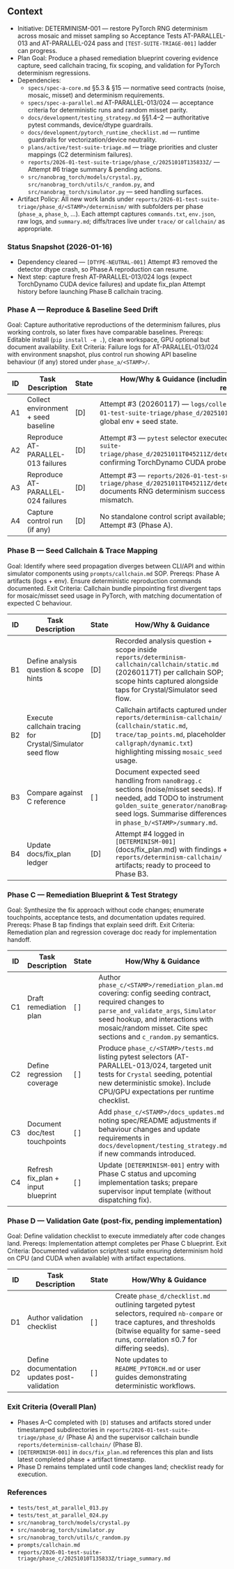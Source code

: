 ## Context
- Initiative: DETERMINISM-001 — restore PyTorch RNG determinism across mosaic and misset sampling so Acceptance Tests AT-PARALLEL-013 and AT-PARALLEL-024 pass and `[TEST-SUITE-TRIAGE-001]` ladder can progress.
- Plan Goal: Produce a phased remediation blueprint covering evidence capture, seed callchain tracing, fix scoping, and validation for PyTorch determinism regressions.
- Dependencies:
  - `specs/spec-a-core.md` §5.3 & §15 — normative seed contracts (noise, mosaic, misset) and determinism requirements.
  - `specs/spec-a-parallel.md` AT-PARALLEL-013/024 — acceptance criteria for deterministic runs and random misset parity.
  - `docs/development/testing_strategy.md` §§1.4–2 — authoritative pytest commands, device/dtype guardrails.
  - `docs/development/pytorch_runtime_checklist.md` — runtime guardrails for vectorization/device neutrality.
  - `plans/active/test-suite-triage.md` — triage priorities and cluster mappings (C2 determinism failures).
  - `reports/2026-01-test-suite-triage/phase_c/20251010T135833Z/` — Attempt #6 triage summary & pending actions.
  - `src/nanobrag_torch/models/crystal.py`, `src/nanobrag_torch/utils/c_random.py`, and `src/nanobrag_torch/simulator.py` — seed handling surfaces.
- Artifact Policy: All new work lands under `reports/2026-01-test-suite-triage/phase_d/<STAMP>/determinism/` with subfolders per phase (`phase_a`, `phase_b`, …). Each attempt captures `commands.txt`, `env.json`, raw logs, and `summary.md`; diffs/traces live under `trace/` or `callchain/` as appropriate.

### Status Snapshot (2026-01-16)
- Dependency cleared — `[DTYPE-NEUTRAL-001]` Attempt #3 removed the detector dtype crash, so Phase A reproduction can resume.
- Next step: capture fresh AT-PARALLEL-013/024 logs (expect TorchDynamo CUDA device failures) and update fix_plan Attempt history before launching Phase B callchain tracing.

### Phase A — Reproduce & Baseline Seed Drift
Goal: Capture authoritative reproductions of the determinism failures, plus working controls, so later fixes have comparable baselines.
Prereqs: Editable install (`pip install -e .`), clean workspace, GPU optional but document availability.
Exit Criteria: Failure logs for AT-PARALLEL-013/024 with environment snapshot, plus control run showing API baseline behaviour (if any) stored under `phase_a/<STAMP>/`.

| ID | Task Description | State | How/Why & Guidance (including API / document / artifact / source file references) |
| --- | --- | --- | --- |
| A1 | Collect environment + seed baseline | [D] | Attempt #3 (20260117) — `logs/collect_only.log` + `env.json` under `reports/2026-01-test-suite-triage/phase_d/20251011T045211Z/determinism/phase_a/` capture global env + seed state. |
| A2 | Reproduce AT-PARALLEL-013 failures | [D] | Attempt #3 — `pytest` selector executed; failure log stored at `reports/2026-01-test-suite-triage/phase_d/20251011T045211Z/determinism/phase_a/at_parallel_013/pytest.log`, confirming TorchDynamo CUDA probe still blocks determinism asserts. |
| A3 | Reproduce AT-PARALLEL-024 failures | [D] | Attempt #3 — `reports/2026-01-test-suite-triage/phase_d/20251011T045211Z/determinism/phase_a/at_parallel_024/pytest.log` documents RNG determinism success plus residual `mosaic_rotation_umat` dtype mismatch. |
| A4 | Capture control run (if any) | [D] | No standalone control script available; absence documented in `summary.md` for Attempt #3 (Phase A). |

### Phase B — Seed Callchain & Trace Mapping
Goal: Identify where seed propagation diverges between CLI/API and within simulator components using `prompts/callchain.md` SOP.
Prereqs: Phase A artifacts (logs + env). Ensure deterministic reproduction commands documented.
Exit Criteria: Callchain bundle pinpointing first divergent taps for mosaic/misset seed usage in PyTorch, with matching documentation of expected C behaviour.

| ID | Task Description | State | How/Why & Guidance |
| --- | --- | --- | --- |
| B1 | Define analysis question & scope hints | [D] | Recorded analysis question + scope inside `reports/determinism-callchain/callchain/static.md` (20260117T) per callchain SOP; scope hints captured alongside taps for Crystal/Simulator seed flow. |
| B2 | Execute callchain tracing for Crystal/Simulator seed flow | [D] | Callchain artifacts captured under `reports/determinism-callchain/` (`callchain/static.md`, `trace/tap_points.md`, placeholder `callgraph/dynamic.txt`) highlighting missing `mosaic_seed` usage. |
| B3 | Compare against C reference | [ ] | Document expected seed handling from `nanoBragg.c` sections (noise/misset seeds). If needed, add TODO to instrument `golden_suite_generator/nanoBragg` seed logs. Summarise differences in `phase_b/<STAMP>/summary.md`. |
| B4 | Update docs/fix_plan ledger | [D] | Attempt #4 logged in `[DETERMINISM-001]` (docs/fix_plan.md) with findings + `reports/determinism-callchain/` artifacts; ready to proceed to Phase B3. |

### Phase C — Remediation Blueprint & Test Strategy
Goal: Synthesize the fix approach without code changes; enumerate touchpoints, acceptance tests, and documentation updates required.
Prereqs: Phase B tap findings that explain seed drift.
Exit Criteria: Remediation plan and regression coverage doc ready for implementation handoff.

| ID | Task Description | State | How/Why & Guidance |
| --- | --- | --- | --- |
| C1 | Draft remediation plan | [ ] | Author `phase_c/<STAMP>/remediation_plan.md` covering: config seeding contract, required changes to `parse_and_validate_args`, `Simulator` seed hookup, and interactions with mosaic/random misset. Cite spec sections and `c_random.py` semantics. |
| C2 | Define regression coverage | [ ] | Produce `phase_c/<STAMP>/tests.md` listing pytest selectors (AT-PARALLEL-013/024, targeted unit tests for `Crystal` seeding, potential new deterministic smoke). Include CPU/GPU expectations per runtime checklist. |
| C3 | Document doc/test touchpoints | [ ] | Add `phase_c/<STAMP>/docs_updates.md` noting spec/README adjustments if behaviour changes and update requirements in `docs/development/testing_strategy.md` if new commands introduced. |
| C4 | Refresh fix_plan + input blueprint | [ ] | Update `[DETERMINISM-001]` entry with Phase C status and upcoming implementation tasks; prepare supervisor input template (without dispatching fix). |

### Phase D — Validation Gate (post-fix, pending implementation)
Goal: Define validation checklist to execute immediately after code changes land.
Prereqs: Implementation attempt completes per Phase C blueprint.
Exit Criteria: Documented validation script/test suite ensuring determinism hold on CPU (and CUDA when available) with artifact expectations.

| ID | Task Description | State | How/Why & Guidance |
| --- | --- | --- | --- |
| D1 | Author validation checklist | [ ] | Create `phase_d/checklist.md` outlining targeted pytest selectors, required `nb-compare` or trace captures, and thresholds (bitwise equality for same-seed runs, correlation ≤0.7 for differing seeds). |
| D2 | Define documentation updates post-validation | [ ] | Note updates to `README_PYTORCH.md` or user guides demonstrating deterministic workflows. |

### Exit Criteria (Overall Plan)
- Phases A–C completed with `[D]` statuses and artifacts stored under timestamped subdirectories in `reports/2026-01-test-suite-triage/phase_d/` (Phase A) and the supervisor callchain bundle `reports/determinism-callchain/` (Phase B).
- `[DETERMINISM-001]` in `docs/fix_plan.md` references this plan and lists latest completed phase + artifact timestamp.
- Phase D remains templated until code changes land; checklist ready for execution.

### References
- `tests/test_at_parallel_013.py`
- `tests/test_at_parallel_024.py`
- `src/nanobrag_torch/models/crystal.py`
- `src/nanobrag_torch/simulator.py`
- `src/nanobrag_torch/utils/c_random.py`
- `prompts/callchain.md`
- `reports/2026-01-test-suite-triage/phase_c/20251010T135833Z/triage_summary.md`
